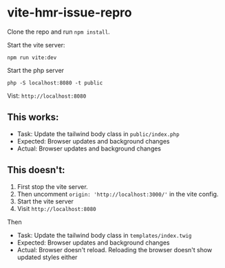 # vite-hmr-issue-repro

Clone the repo and run `npm install`.

Start the vite server:

`npm run vite:dev`

Start the php server

`php -S localhost:8080 -t public`

Vist: `http://localhost:8080`

## This works:

* Task: Update the tailwind body class in `public/index.php`
* Expected: Browser updates and background changes
* Actual: Browser updates and background changes

## This doesn't:

1. First stop the vite server.
2. Then uncomment `origin: 'http://localhost:3000/'` in the vite config. 
3. Start the vite server
4. Visit `http://localhost:8080`

Then

* Task: Update the tailwind body class in `templates/index.twig`
* Expected: Browser updates and background changes
* Actual: Browser doesn't reload. Reloading the browser doesn't show updated styles either